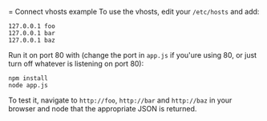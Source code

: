 = Connect vhosts example
To use the vhosts, edit your `/etc/hosts` and add:

    127.0.0.1 foo
    127.0.0.1 bar
    127.0.0.1 baz

Run it on port 80 with (change the port in `app.js` if you'ure using 80, or just turn off whatever is listening on port 80):

    npm install
    node app.js

To test it, navigate to `http://foo`, `http://bar` and `http://baz` in your browser and node that the appropriate JSON is returned.
